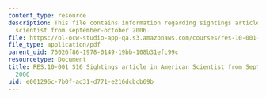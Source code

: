 ```yaml
---
content_type: resource
description: This file contains information regarding sightings article in american
  scientist from september-october 2006.
file: https://ol-ocw-studio-app-qa.s3.amazonaws.com/courses/res-10-001-making-science-and-engineering-pictures-a-practical-guide-to-presenting-your-work-spring-2016/e001296c7b0fad31d771e216dcbcb69b_MITRES_10_001S16_SepOct06.pdf
file_type: application/pdf
parent_uid: 76026f86-1978-0149-19bb-108b31efc99c
resourcetype: Document
title: RES.10-001 S16 Sightings article in American Scientist from September-October
  2006
uid: e001296c-7b0f-ad31-d771-e216dcbcb69b
---
```

